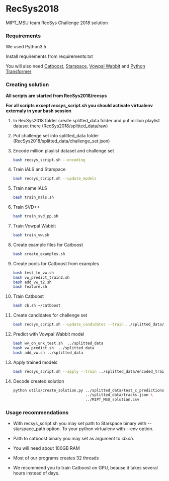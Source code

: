 # RecSys2018
MIPT_MSU team RecSys Challenge 2018 solution

### Requirements
We used Python3.5

Install requirements from requirements.txt

You will also need [Catboost](https://catboost.yandex/), [Starspace](https://github.com/facebookresearch/StarSpace), [Vowpal Wabbit](https://github.com/JohnLangford/vowpal_wabbit) and [Python Transformer](https://github.com/mroizner/pyt)

### Creating solution

**All scripts are started from RecSys2018/recsys**

**For all scripts except *recsys_script.sh* you should activate virtualenv externaly in your bash session**

1) In RecSys2018 folder create splitted_data folder and put million playlist dataset there (RecSys2018/splitted_data/raw)

2) Put challenge set into splitted_data folder (RecSys2018/splitted_data/challenge_set.json)
 
1) Encode million playlist dataset and challenge set
    ```bash
    bash recsys_script.sh --encoding 
    ```
1) Train iALS and Starspace
    ```bash
    bash recsys_script.sh --update_models 
    ```
1) Train name iALS
    ```bash
    bash train_nals.sh 
    ```

1) Train SVD++
    ```bash
    bash train_svd_pp.sh
    ```

1) Train Vowpal Wabbit 
    ```bash
    bash train_vw.sh
    ```

1) Create example files for Catboost
    ```bash
    bash create_examples.sh
    ```

1) Create pools for Catboost from examples
    
    ```bash
    bash test_to_vw.sh
    bash vw_predict_train2.sh
    bash add_vw_t2.sh
    bash feature.sh
    ```

1) Train Catboost
    ```bash
    bash cb.sh ~/catboost
    ```

1) Create candidates for challenge set
    ```bash
    bash recsys_script.sh --update_candidates --train ../splitted_data/encoded_train.json --test ../splitted_data --test_dir
    ```

1) Predict with Vowpal Wabbit model
    ```bash
    bash wv_on_unk_test.sh  ../splitted_data
    bash vw_predict.sh  ../splitted_data
    bash add_vw.sh ../splitted_data
    ```

1) Apply trained models
    ```bash
    bash recsys_script.sh --apply --train ../splitted_data/encoded_train.json --test ../splitted_data --test_dir
    ```

1) Decode created solution
    ```bash
    python utils/create_solution.py ../splitted_data/test_c_predictions \
                                    ../splitted_data/tracks.json \
                                    ../MIPT_MSU_solution.csv
    ```
 

### Usage recommendations

* With recsys_script.sh you may set path to Starspace binary with --starspace_path option. To your python virtualenv with --env option.

* Path to catboost binary you may set as argument to *cb.sh*.

* You will need about 100GB RAM

* Most of our programs creates 32 threads

* We recommend you to train Catboost on GPU, beause it takes several hours instead of days.

 

 
 
